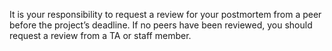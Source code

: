 It is your responsibility to request a review for your postmortem from a peer before the project’s deadline. If no peers have been reviewed, you should request a review from a TA or staff member.



